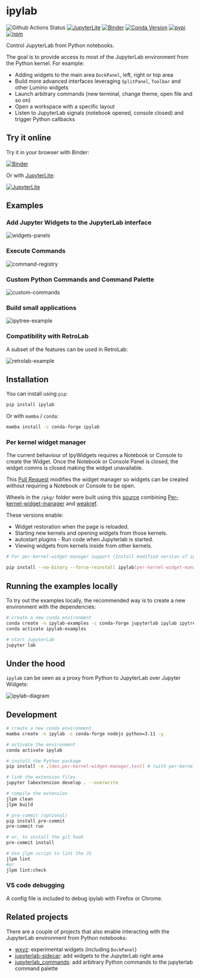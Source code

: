 # ipylab

![Github Actions Status](https://github.com/jtpio/ipylab/workflows/Build/badge.svg)
[![JupyterLite](https://jupyterlite.rtfd.io/en/latest/_static/badge-launch.svg)](https://ipylab.readthedocs.io/en/latest/lite/lab)
[![Binder](https://mybinder.org/badge_logo.svg)](https://mybinder.org/v2/gh/jtpio/ipylab/main?urlpath=lab/tree/examples/widgets.ipynb)
[![Conda Version](https://img.shields.io/conda/vn/conda-forge/ipylab.svg)](https://anaconda.org/conda-forge/ipylab)
[![pypi](https://img.shields.io/pypi/v/ipylab.svg)](https://pypi.python.org/pypi/ipylab)
[![npm](https://img.shields.io/npm/v/ipylab.svg)](https://www.npmjs.com/package/ipylab)

Control JupyterLab from Python notebooks.

The goal is to provide access to most of the JupyterLab environment from the Python kernel. For example:

- Adding widgets to the main area `DockPanel`, left, right or top area
- Build more advanced interfaces leveraging `SplitPanel`, `Toolbar` and other Lumino widgets
- Launch arbitrary commands (new terminal, change theme, open file and so on)
- Open a workspace with a specific layout
- Listen to JupyterLab signals (notebook opened, console closed) and trigger Python callbacks

## Try it online

Try it in your browser with Binder:

[![Binder](https://mybinder.org/badge_logo.svg)](https://mybinder.org/v2/gh/jtpio/ipylab/main?urlpath=lab/tree/examples/widgets.ipynb)

Or with [JupyterLite](https://github.com/jupyterlite/jupyterlite):

[![JupyterLite](https://jupyterlite.rtfd.io/en/latest/_static/badge-launch.svg)](https://ipylab.readthedocs.io/en/latest/lite/lab)

## Examples

### Add Jupyter Widgets to the JupyterLab interface

![widgets-panels](https://user-images.githubusercontent.com/591645/80025074-59104280-84e0-11ea-9766-0cb49cba285a.gif)

### Execute Commands

![command-registry](https://user-images.githubusercontent.com/591645/80026017-beb0fe80-84e1-11ea-842d-fa3bf5bc4a9b.gif)

### Custom Python Commands and Command Palette

![custom-commands](https://user-images.githubusercontent.com/591645/80026023-c1135880-84e1-11ea-9e83-fdb739659357.gif)

### Build small applications

![ipytree-example](https://user-images.githubusercontent.com/591645/80026006-b8bb1d80-84e1-11ea-87cc-86495186b938.gif)

### Compatibility with RetroLab

A subset of the features can be used in RetroLab:

![retrolab-example](https://user-images.githubusercontent.com/591645/141700044-3c39661a-8a9a-4e6b-a031-03724e0df25b.gif)

## Installation

You can install using `pip`:

```bash
pip install ipylab
```

Or with `mamba` / `conda`:

```bash
mamba install -c conda-forge ipylab
```

### Per kernel widget manager

The current behaviour of IpyWidgets requires a Notebook or Console to create the
Widget. Once the Notebook or Console Panel is closed, the widget comms is closed
making the widget unavailable.

This [Pull Request](https://github.com/jupyter-widgets/ipywidgets/pull/3922) modifies
the widget manager so widgets can be created without requiring a Notebook or Console
to be open.

Wheels in the `/pkg/` folder were built using this [source](https://github.com/fleming79/ipywidgets/tree/weakref-and-per-kernel-widget-manager)
combining [Per-kernel-widget-manager](https://github.com/jupyter-widgets/ipywidgets/pull/3922)
and [weakref](https://github.com/fleming79/ipywidgets/tree/weakref).

These versions enable:

- Widget restoration when the page is reloaded.
- Starting new kernels and opening widgets from those kernels.
- autostart plugins - Run code when Jupyterlab is started.
- Viewing widgets from kernels inside from other kernels.

```bash
# For per-kernel-widget-manager support (Install modified version of ipywidgets, jupyterlab_widgets & widgetsnbextension)

pip install --no-binary --force-reinstall ipylab[per-kernel-widget-manager]
```

## Running the examples locally

To try out the examples locally, the recommended way is to create a new environment with the dependencies:

```bash
# create a new conda environment
conda create -n ipylab-examples -c conda-forge jupyterlab ipylab ipytree bqplot ipywidgets numpy
conda activate ipylab-examples

# start JupyterLab
jupyter lab
```

## Under the hood

`ipylab` can be seen as a proxy from Python to JupyterLab over Jupyter Widgets:

![ipylab-diagram](./docs/ipylab.png)

## Development

```bash
# create a new conda environment
mamba create -n ipylab -c conda-forge nodejs python=3.11 -y

# activate the environment
conda activate ipylab

# install the Python package
pip install -e .[dev,per-kernel-widget-manager,test] # (with per-kernel-widget-manager)

# link the extension files
jupyter labextension develop . --overwrite

# compile the extension
jlpm clean
jlpm build

# pre-commit (optional)
pip install pre-commit
pre-commit run

# or, to install the git hook
pre-commit install

# Use jlpm script to lint the JS
jlpm lint
#or
jlpm lint:check

```

### VS code debugging

A config file is included to debug ipylab with Firefox or Chrome.

## Related projects

There are a couple of projects that also enable interacting with the JupyterLab environment from Python notebooks:

- [wxyz](https://github.com/deathbeds/wxyz): experimental widgets (including `DockPanel`)
- [jupyterlab-sidecar](https://github.com/jupyter-widgets/jupyterlab-sidecar): add widgets to the JupyterLab right area
- [jupyterlab_commands](https://github.com/timkpaine/jupyterlab_commands): add arbitrary Python commands to the jupyterlab command palette

